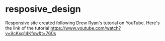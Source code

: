# resposive_design

Responsive site created following Drew Ryan's tutorial on YouTube.
Here's the link of the tutorial https://www.youtube.com/watch?v=9cKsq14Kfsw&t=760s
